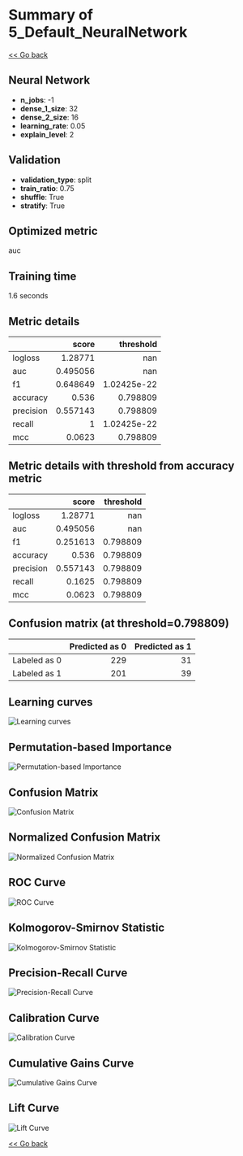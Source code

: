 # Summary of 5_Default_NeuralNetwork

[<< Go back](../README.md)

## Neural Network

- **n_jobs**: -1
- **dense_1_size**: 32
- **dense_2_size**: 16
- **learning_rate**: 0.05
- **explain_level**: 2

## Validation

- **validation_type**: split
- **train_ratio**: 0.75
- **shuffle**: True
- **stratify**: True

## Optimized metric

auc

## Training time

1.6 seconds

## Metric details

|           |    score |     threshold |
|:----------|---------:|--------------:|
| logloss   | 1.28771  | nan           |
| auc       | 0.495056 | nan           |
| f1        | 0.648649 |   1.02425e-22 |
| accuracy  | 0.536    |   0.798809    |
| precision | 0.557143 |   0.798809    |
| recall    | 1        |   1.02425e-22 |
| mcc       | 0.0623   |   0.798809    |

## Metric details with threshold from accuracy metric

|           |    score |   threshold |
|:----------|---------:|------------:|
| logloss   | 1.28771  |  nan        |
| auc       | 0.495056 |  nan        |
| f1        | 0.251613 |    0.798809 |
| accuracy  | 0.536    |    0.798809 |
| precision | 0.557143 |    0.798809 |
| recall    | 0.1625   |    0.798809 |
| mcc       | 0.0623   |    0.798809 |

## Confusion matrix (at threshold=0.798809)

|              |   Predicted as 0 |   Predicted as 1 |
|:-------------|-----------------:|-----------------:|
| Labeled as 0 |              229 |               31 |
| Labeled as 1 |              201 |               39 |

## Learning curves

![Learning curves](learning_curves.png)

## Permutation-based Importance

![Permutation-based Importance](permutation_importance.png)

## Confusion Matrix

![Confusion Matrix](confusion_matrix.png)

## Normalized Confusion Matrix

![Normalized Confusion Matrix](confusion_matrix_normalized.png)

## ROC Curve

![ROC Curve](roc_curve.png)

## Kolmogorov-Smirnov Statistic

![Kolmogorov-Smirnov Statistic](ks_statistic.png)

## Precision-Recall Curve

![Precision-Recall Curve](precision_recall_curve.png)

## Calibration Curve

![Calibration Curve](calibration_curve_curve.png)

## Cumulative Gains Curve

![Cumulative Gains Curve](cumulative_gains_curve.png)

## Lift Curve

![Lift Curve](lift_curve.png)

[<< Go back](../README.md)
